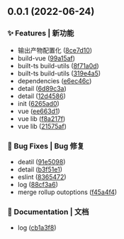 ## 0.0.1 (2022-06-24)


### ✨ Features | 新功能

* 输出产物配置化 ([8ce7d10](https://github.com/alqmc/build/commit/8ce7d10))
* build-vue ([99a15af](https://github.com/alqmc/build/commit/99a15af))
* built-ts build-utils ([8f71a0d](https://github.com/alqmc/build/commit/8f71a0d))
* built-ts build-utils ([319e4a5](https://github.com/alqmc/build/commit/319e4a5))
* dependencies ([e6ec46c](https://github.com/alqmc/build/commit/e6ec46c))
* detail ([6d89c3a](https://github.com/alqmc/build/commit/6d89c3a))
* detail ([12d4586](https://github.com/alqmc/build/commit/12d4586))
* init ([6265ad0](https://github.com/alqmc/build/commit/6265ad0))
* vue ([ee663d1](https://github.com/alqmc/build/commit/ee663d1))
* vue lib ([f8a217f](https://github.com/alqmc/build/commit/f8a217f))
* vue lib ([21575af](https://github.com/alqmc/build/commit/21575af))


### 🐛 Bug Fixes | Bug 修复

* deatil ([91e5098](https://github.com/alqmc/build/commit/91e5098))
* detail ([b3f51e1](https://github.com/alqmc/build/commit/b3f51e1))
* eslint ([8365472](https://github.com/alqmc/build/commit/8365472))
* log ([88cf3a6](https://github.com/alqmc/build/commit/88cf3a6))
* merge rollup outoptions ([f45a4f4](https://github.com/alqmc/build/commit/f45a4f4))


### 📝 Documentation | 文档

* log ([cb1a3f8](https://github.com/alqmc/build/commit/cb1a3f8))



